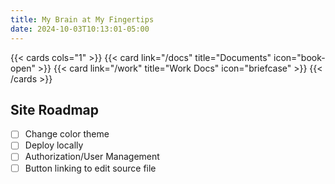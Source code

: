 ```yaml
---
title: My Brain at My Fingertips
date: 2024-10-03T10:13:01-05:00
---
```


{{< cards cols="1" >}}
{{< card link="/docs" title="Documents" icon="book-open" >}}
{{< card link="/work" title="Work Docs" icon="briefcase" >}}
{{< /cards >}}

## Site Roadmap

- [ ] Change color theme
- [ ] Deploy locally
- [ ] Authorization/User Management <!--using nginex probably-->
- [ ] Button linking to edit source file
